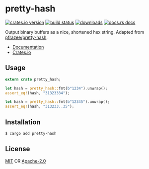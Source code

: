 # pretty-hash
[![crates.io version][1]][2] [![build status][3]][4]
[![downloads][5]][6] [![docs.rs docs][7]][8]

Output binary buffers as a nice, shortened hex string. Adapted from
[pfrazee/pretty-hash](https://github.com/pfrazee/pretty-hash).

- [Documentation][8]
- [Crates.io][2]

## Usage
```rust
extern crate pretty_hash;

let hash = pretty_hash::fmt(b"1234").unwrap();
assert_eq!(hash, "31323334");

let hash = pretty_hash::fmt(b"12345").unwrap();
assert_eq!(hash, "313233..35");
```

## Installation
```sh
$ cargo add pretty-hash
```

## License
[MIT](./LICENSE-MIT) OR [Apache-2.0](./LICENSE-APACHE)

[1]: https://img.shields.io/crates/v/pretty-hash.svg?style=flat-square
[2]: https://crates.io/crates/pretty-hash
[3]: https://img.shields.io/travis/datrs/pretty-hash.svg?style=flat-square
[4]: https://travis-ci.org/datrs/pretty-hash
[5]: https://img.shields.io/crates/d/pretty-hash/master.svg?style=flat-square
[6]: https://crates.io/crates/pretty-hash
[7]: https://img.shields.io/badge/docs-latest-blue.svg?style=flat-square
[8]: https://docs.rs/pretty-hash
